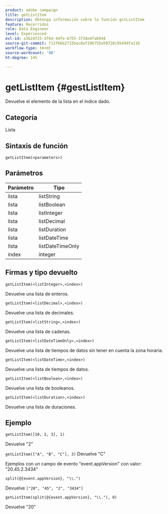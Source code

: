 ```yaml
---
product: adobe campaign
title: getListItem
description: Obtenga información sobre la función gstListItem
feature: Recorridos
role: Data Engineer
level: Experienced
exl-id: a3b24f25-5f6d-44fe-b755-3734e4fab944
source-git-commit: 712f66b2715bac0af206755e59728c95499fa110
workflow-type: tm+mt
source-wordcount: '98'
ht-degree: 14%

---
```


# getListItem {#gestListItem}

Devuelve el elemento de la lista en el índice dado.

## Categoría

Lista

## Sintaxis de función

`getListItem(<parameters>)`

## Parámetros

| Parámetro | Tipo |
|-----------|------------------|
| lista | listString |
| lista | listBoolean |
| lista | listInteger |
| lista | listDecimal |
| lista | listDuration |
| lista | listDateTime |
| lista | listDateTimeOnly |
| index | integer |

## Firmas y tipo devuelto

`getListItem(<listInteger>,<index>)`

Devuelve una lista de enteros.

`getListItem(<listDecimal>,<index>)`

Devuelve una lista de decimales.

`getListItem(<listString>,<index>)`

Devuelve una lista de cadenas.

`getListItem(<listDateTimeOnly>,<index>)`

Devuelve una lista de tiempos de datos sin tener en cuenta la zona horaria.

`getListItem(<listDateTime>,<index>)`

Devuelve una lista de tiempos de datos.

`getListItem(<listBoolean>,<index>)`

Devuelve una lista de booleanos.

`getListItem(<listDuration>,<index>)`

Devuelve una lista de duraciones.

## Ejemplo

`getListItem([10, 2, 3], 1)`

Devuelve &quot;2&quot;

`getListItem(["A", "B", "C"], 3)`
Devuelve &quot;C&quot;

Ejemplos con un campo de evento &quot;event.appVersion&quot; con valor: &quot;20.45.2.3434&quot;

`split(@{event.appVersion}, "\\.")`

Devuelve `["20", "45", "2", "3434"]`

`getListItem(split(@{event.appVersion}, "\\."), 0)`

Devuelve &quot;20&quot;
